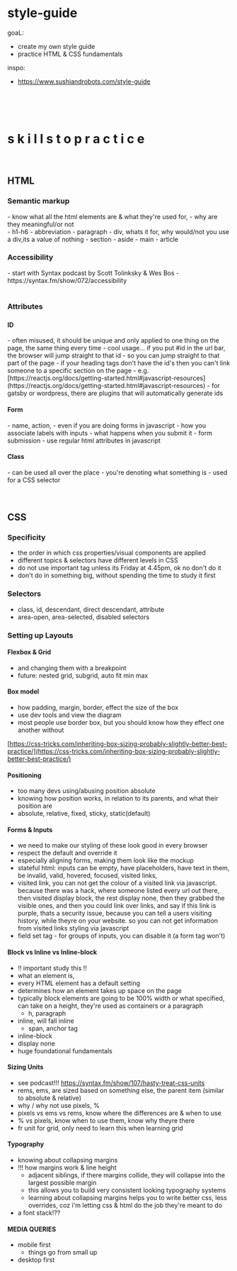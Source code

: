 # style-guide

goaL:
- create my own style guide
- practice HTML & CSS fundamentals

inspo:
- https://www.sushiandrobots.com/style-guide

<br>
<br>
<br>

<h1>s k i l l s  t o  p r a c t i c e</h1>
<br>
<h2>HTML</h2>
<h3>Semantic markup</h3>
- know what all the html elements are & what they're used for,
- why are they meaningful/or not
<br>
- h1-h6
- abbreviation
- paragraph
- div, whats it for, why would/not you use a div,its a value of nothing
- section
- aside
- main
- article

<h3>Accessibility</h3>
- start with Syntax podcast by Scott Tolinksky & Wes Bos
- https://syntax.fm/show/072/accessibility
<br>
<br>
<h3>Attributes<h3>
<h4>ID</h4>
- often misused, it should be unique and only applied to one thing on the page, the same thing every time
- cool usage... if you put #id in the url bar, the browser will jump straight to that id
  - so you can jump straight to that part of the page
  - if your heading tags don't have the id's then you can't link someone to a specific section on the page
  - e.g. [https://reactjs.org/docs/getting-started.html#javascript-resources](https://reactjs.org/docs/getting-started.html#javascript-resources)
  - for gatsby or wordpress, there are plugins that will automatically generate ids

<h4>Form</h4>
    - name, action,
    - even if you are doing forms in javascript
    - how you associate labels with inputs
    - what happens when you submit it
    - form submission
    - use regular html attributes in javascript
<br>
<h4>Class</h4>
    - can be used all over the place
    - you're denoting what something is
    - used for a CSS selector
<br>
<br>
<br>
<h2>CSS</h2>

<h3>Specificity</h3>

- the order in which css properties/visual components are applied
- different topics & selectors have different levels in CSS
- do not use important tag unless its Friday at 4.45pm, ok no don't do it
- don't do in something big, without spending the time to study it first

<h3>Selectors</h3>

- class, id, descendant, direct descendant, attribute
- area-open, area-selected, disabled selectors

<h3>Setting up Layouts</h3>

<h4>Flexbox & Grid</h4>

- and changing them with a breakpoint
- future: nested grid, subgrid, auto fit min max

<h4>Box model</h4>

- how padding, margin, border, effect the size of the box
- use dev tools and view the diagram
- most people use border box, but you should know how they effect one another without

[https://css-tricks.com/inheriting-box-sizing-probably-slightly-better-best-practice/](https://css-tricks.com/inheriting-box-sizing-probably-slightly-better-best-practice/)

<h4>Positioning</h4>

- too many devs using/abusing position absolute
- knowing how position works, in relation to its parents, and what their position are
- absolute, relative, fixed, sticky, static(default)

<h4>Forms & Inputs</h4>

- we need to make our styling of these look good in every browser
- respect the default and override it
- especially aligning forms, making them look like the mockup
- stateful html: inputs can be empty, have placeholders, have text in them, be invalid, valid, hovered, focused, visited links,
- visited link, you can not get the colour of a visited link via javascript. because there was a hack, where someone listed every url out there, then visited display block, the rest display none, then they grabbed the visible ones, and then you could link over links, and say if this link is purple, thats a security issue, because you can tell a users visiting history, while theyre on your website. so you can not get information from visited links styling via javascript
- field set tag - for groups of inputs, you can disable it (a form tag won't)

<h4>Block vs Inline vs Inline-block</h4>

- !! important study this !!
- what an element is,
- every HTML element has a default setting
- determines how an element takes up space on the page
- typically block elements are going to be 100% width or what specified, can take on a height, they're used as containers or a paragraph
    - h, paragraph
- inline, will fall inline
    - span, anchor tag
- inline-block
- display none
- huge foundational fundamentals

<h4>Sizing Units</h4>

- see podcast!!! https://syntax.fm/show/107/hasty-treat-css-units
- rems, ems, are sized based on something else, the parent item (similar to absolute & relative)
- why / why not use pixels, %
- pixels vs ems vs rems, know where the differences are & when to use
- % vs pixels, know when to use them, know why theyre there
- fr unit for grid, only need to learn this when learning grid

<h4>Typography</h4>

- knowing about collapsing margins
- !!! how margins work & line height
    - adjacent siblings, if there margins collide, they will collapse into the largest possible margin
    - this allows you to build very consistent looking typography systems
    - learning about collapsing margins helps you to write better css, less overrides, coz i'm letting css & html do the job they're meant to do
- a font stack!??

<h4>MEDIA QUERIES</h4>

- mobile first
    - things go from small up
- desktop first
